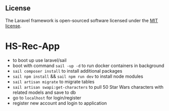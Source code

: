 ## License

The Laravel framework is open-sourced software licensed under the [MIT license](https://opensource.org/licenses/MIT).
# HS-Rec-App

- to boot up use laravel/sail
- boot with command `sail -up -d` to run docker containers in background
- `sail composer install` to install additional packages
- `sail npm install` && `sail npm run dev` to install node modules
- `sail artisan migrate` to migrate tables
- `sail artisan swapi:get-characters` to pull 50 Star Wars characters with related models and save to db
- go to `localhost` for login/register
- register new account and login to application
